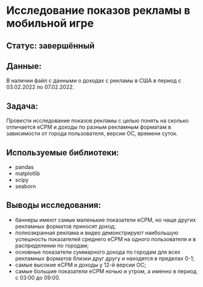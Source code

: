 # Исследование показов рекламы в мобильной игре
## Статус: завершённый
## Данные:
В наличии файл с данными о доходах с рекламы в США в период с 03.02.2022 по 07.02.2022.
## Задача:
Провести исследование показов рекламы с целью понять на сколько отличается eCPM и доходы по разным рекламным форматам в зависимости от города пользователя, версии ОС, времени суток.
## Используемые библиотеки:
- pandas
- matplotlib 
- scipy
- seaborn 
## Выводы исследования:
- баннеры имеют самые маленькие показатели eCPM, но чаще других рекламных форматов приносят доход;
- полноэкранная реклама и видео демонстрируют наибольшую успешность показателей среднего eCPM на одного пользователя и в распределении по городам;
- основные показатели суммарного дохода по городам для всех рекламных форматов близки друг другу и находятся в пределах 0-1;
- самые высокие eCPM и доходы у 12-й версии ОС;
- самые большие показатели eCPM ночью и утром, а именно в период с 03:00 до 09:00.
